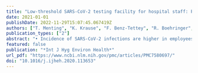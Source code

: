 ```yaml
---
title: "Low-threshold SARS-CoV-2 testing facility for hospital staff: Prevention of COVID-19 outbreaks?"
date: 2021-01-01
publishDate: 2022-11-29T15:07:45.067419Z
authors: ["T. Menting", "K. Krause", "F. Benz-Tettey", "R. Boehringer", "D. Laufer", "B. Gruber", "M. Crump", "R. Schieferdecker", "S. Reuhl", "A. Kaeferstein", "S. Engelhart", "H. Streeck", "B. Marx", "S. Aldabbagh", "A. Eis-Hübinger", "J.K. Rockstroh", "C. Schwarze-Zander"]
publication_types: ["2"]
abstract: "• Incidence of SARS-CoV-2 infections are higher in employees of a hospital environment compared to the general population.   • Low-threshold testing facility helps to identify SARS-CoV-2 positive employees with absent or mild clinical symptoms.   • Tracking of risk contacts by the hospital hygiene prevent distribution of SARS-CoV-2 infection."
featured: false
publication: "*Int J Hyg Environ Health*"
url_pdf: "https://www.ncbi.nlm.nih.gov/pmc/articles/PMC7580697/"
doi: "10.1016/j.ijheh.2020.113653"
---
```


